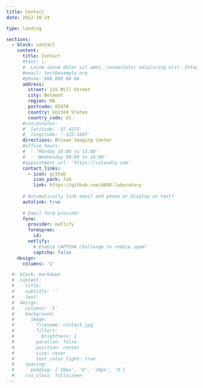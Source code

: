 ```yaml
---
title: Contact
date: 2022-10-24

type: landing

sections:
  - block: contact
    content:
      title: Contact
      #text: |-
      #  Lorem ipsum dolor sit amet, consectetur adipiscing elit. Integer tempus augue non tempor egestas. 
      #email: test@example.org
      #phone: 888 888 88 88
      address:
        street: 115 Mill Street
        city: Belmont
        region: MA
        postcode: 02478
        country: United States
        country_code: US
      #coordinates:
      #  latitude: '37.4275'
      #  longitude: '-122.1697'
      directions: McLean Imaging Center
      #office_hours:
      #  - 'Monday 10:00 to 13:00'
      #  - 'Wednesday 09:00 to 10:00'
      #appointment_url: 'https://calendly.com'
      contact_links:
        - icon: github
          icon_pack: fab
          link: https://github.com/ANSR-laboratory
    
      # Automatically link email and phone or display as text?
      autolink: true
    
      # Email form provider
      form:
        provider: netlify
        formspree:
          id:
        netlify:
          # Enable CAPTCHA challenge to reduce spam?
          captcha: false
    design:
      columns: '1'

  #- block: markdown
  #  content:
  #    title:
  #    subtitle: ''
  #    text:
  #  design:
  #    columns: '1'
  #    background:
  #      image: 
  #        filename: contact.jpg
  #        filters:
  #          brightness: 1
  #        parallax: false
  #        position: center
  #        size: cover
  #        text_color_light: true
  #    spacing:
  #      padding: ['20px', '0', '20px', '0']
  #    css_class: fullscreen
---
```

